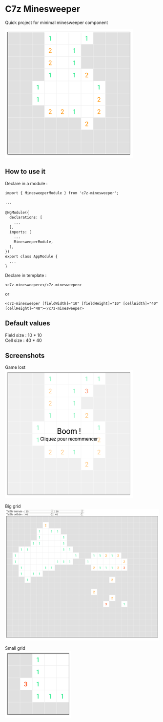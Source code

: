 # C7z Minesweeper

Quick project for minimal minesweeper component

![](02.png)

## How to use it

Declare in a module :

```
import { MinesweeperModule } from 'c7z-minesweeper';

...

@NgModule({
  declarations: [
    ...
  ],
  imports: [
    ...
    MinesweeperModule,
  ],
})
export class AppModule {
  ...
}

```

Declare in template :

```
<c7z-minesweeper></c7z-minesweeper>
```

or  

```
<c7z-minesweeper [fieldWidth]="10" [fieldHeight]="10" [cellWidth]="40" [cellHeight]="40"></c7z-minesweeper>
```

## Default values

Field size : 10 * 10  
Cell size : 40 * 40

## Screenshots

Game lost  
![](02-2.png)

Big grid  
![](01.png)

Small grid  
![](03.png)

